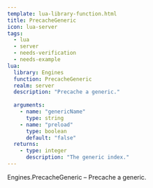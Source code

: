 ```yaml
---
template: lua-library-function.html
title: PrecacheGeneric
icon: lua-server
tags:
  - lua
  - server
  - needs-verification
  - needs-example
lua:
  library: Engines
  function: PrecacheGeneric
  realm: server
  description: "Precache a generic."
  
  arguments:
    - name: "genericName"
      type: string
    - name: "preload"
      type: boolean
      default: "false"
  returns:
    - type: integer
      description: "The generic index."
---
```


<div class="lua__search__keywords">
Engines.PrecacheGeneric &#x2013; Precache a generic.
</div>
